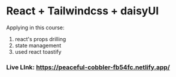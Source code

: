 # React + Tailwindcss + daisyUI

Applying in this course:

1. react's props drilling
2. state management
3. used react toastify

### Live LInk: https://peaceful-cobbler-fb54fc.netlify.app/
